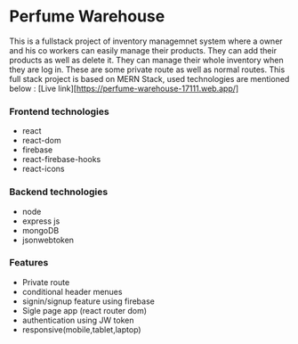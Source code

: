 # Perfume Warehouse

This is a fullstack project of inventory managemnet system where a owner and his co workers can easily manage their products. They can add their products as well as delete it. They can manage their whole inventory when they are log in. These are some private route as well as normal routes. This full stack project is based on MERN Stack, used technologies are mentioned below :
[Live link][https://perfume-warehouse-17111.web.app/]

### Frontend technologies

- react
- react-dom
- firebase
- react-firebase-hooks
- react-icons

### Backend technologies

- node
- express js
- mongoDB
- jsonwebtoken

### Features

- Private route
- conditional header menues
- signin/signup feature using firebase
- Sigle page app (react router dom)
- authentication using JW token
- responsive(mobile,tablet,laptop)
